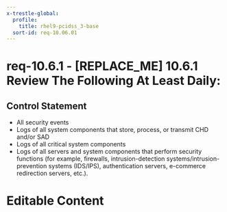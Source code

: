 ```yaml
---
x-trestle-global:
  profile:
    title: rhel9-pcidss_3-base
  sort-id: req-10.06.01
---
```


# req-10.6.1 - \[REPLACE_ME\] 10.6.1 Review The Following At Least Daily:

## Control Statement

* All security events
* Logs of all system components that store, process, or transmit CHD and/or SAD
* Logs of all critical system components
* Logs of all servers and system components that perform security functions
(for example, firewalls, intrusion-detection systems/intrusion-prevention
systems (IDS/IPS), authentication servers, e-commerce redirection servers, etc.).

# Editable Content

<!-- Make additions and edits below -->
<!-- The above represents the contents of the control as received by the profile, prior to additions. -->
<!-- If the profile makes additions to the control, they will appear below. -->
<!-- The above markdown may not be edited but you may edit the content below, and/or introduce new additions to be made by the profile. -->
<!-- If there is a yaml header at the top, parameter values may be edited. Use --set-parameters to incorporate the changes during assembly. -->
<!-- The content here will then replace what is in the profile for this control, after running profile-assemble. -->
<!-- The current profile has no added parts for this control, but you may add new ones here. -->
<!-- Each addition must have a heading either of the form ## Control my_addition_name -->
<!-- or ## Part a. (where the a. refers to one of the control statement labels.) -->
<!-- "## Control" parts are new parts added after the statement part. -->
<!-- "## Part" parts are new parts added into the top-level statement part with that label. -->
<!-- Subparts may be added with nested hash levels of the form ### My Subpart Name -->
<!-- underneath the parent ## Control or ## Part being added -->
<!-- See https://oscal-compass.github.io/compliance-trestle/tutorials/ssp_profile_catalog_authoring/ssp_profile_catalog_authoring for guidance. -->
